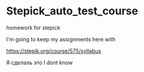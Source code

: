 # Stepick_auto_test_course
homework for stepick

I'm going to keep my assignments here with 

https://stepik.org/course/575/syllabus

Я сделаль
это
I dont know
